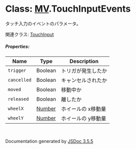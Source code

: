 # Class: [MV](MV.md).TouchInputEvents
タッチ入力のイベントのパラメータ。

関連クラス: [TouchInput](TouchInput.md)


##### Properties:

| Name | Type | Description |
| --- | --- | --- |
| `trigger` | Boolean | トリガが発生したか |
| `cancelled` | Boolean | キャンセルされたか |
| `moved` | Boolean | 移動中か |
| `released` | Boolean | 離したか |
| `wheelX` | [Number](Number.md) | ホイールの x移動量 |
| `wheelY` | [Number](Number.md) | ホイールの y移動量 |

 <br>

  Documentation generated by [JSDoc 3.5.5](https://github.com/jsdoc3/jsdoc)
